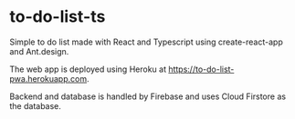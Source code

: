 # to-do-list-ts
Simple to do list made with React and Typescript using create-react-app and Ant.design.

The web app is deployed using Heroku at https://to-do-list-pwa.herokuapp.com.

Backend and database is handled by Firebase and uses Cloud Firstore as the database.

